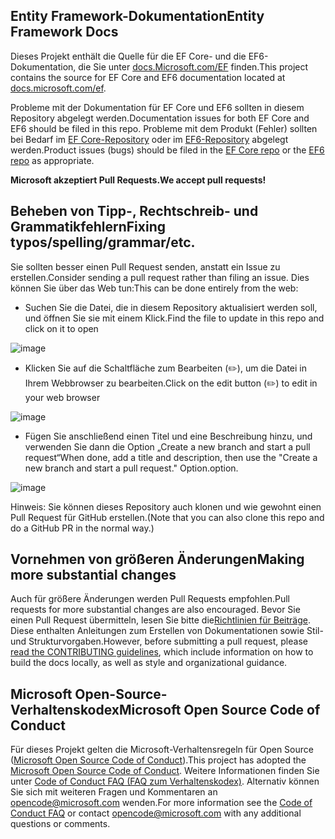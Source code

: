 ## <a name="entity-framework-docs"></a><span data-ttu-id="f312a-101">Entity Framework-Dokumentation</span><span class="sxs-lookup"><span data-stu-id="f312a-101">Entity Framework Docs</span></span>

<span data-ttu-id="f312a-102">Dieses Projekt enthält die Quelle für die EF Core- und die EF6-Dokumentation, die Sie unter [docs.Microsoft.com/EF](https://docs.microsoft.com/ef/) finden.</span><span class="sxs-lookup"><span data-stu-id="f312a-102">This project contains the source for EF Core and EF6 documentation located at [docs.microsoft.com/ef](https://docs.microsoft.com/ef/).</span></span> 

<span data-ttu-id="f312a-103">Probleme mit der Dokumentation für EF Core und EF6 sollten in diesem Repository abgelegt werden.</span><span class="sxs-lookup"><span data-stu-id="f312a-103">Documentation issues for both EF Core and EF6 should be filed in this repo.</span></span> <span data-ttu-id="f312a-104">Probleme mit dem Produkt (Fehler) sollten bei Bedarf im [EF Core-Repository](https://github.com/dotnet/efcore) oder im [EF6-Repository](https://github.com/dotnet/ef6) abgelegt werden.</span><span class="sxs-lookup"><span data-stu-id="f312a-104">Product issues (bugs) should be filed in the [EF Core repo](https://github.com/dotnet/efcore) or the [EF6 repo](https://github.com/dotnet/ef6) as appropriate.</span></span>

<span data-ttu-id="f312a-105">**Microsoft akzeptiert Pull Requests.**</span><span class="sxs-lookup"><span data-stu-id="f312a-105">**We accept pull requests!**</span></span>

## <a name="fixing-typosspellinggrammaretc"></a><span data-ttu-id="f312a-106">Beheben von Tipp-, Rechtschreib- und Grammatikfehlern</span><span class="sxs-lookup"><span data-stu-id="f312a-106">Fixing typos/spelling/grammar/etc.</span></span>

<span data-ttu-id="f312a-107">Sie sollten besser einen Pull Request senden, anstatt ein Issue zu erstellen.</span><span class="sxs-lookup"><span data-stu-id="f312a-107">Consider sending a pull request rather than filing an issue.</span></span> <span data-ttu-id="f312a-108">Dies können Sie über das Web tun:</span><span class="sxs-lookup"><span data-stu-id="f312a-108">This can be done entirely from the web:</span></span>

* <span data-ttu-id="f312a-109">Suchen Sie die Datei, die in diesem Repository aktualisiert werden soll, und öffnen Sie sie mit einem Klick.</span><span class="sxs-lookup"><span data-stu-id="f312a-109">Find the file to update in this repo and click on it to open</span></span>

![image](https://user-images.githubusercontent.com/1430078/64454137-10199400-d09f-11e9-9d1a-b7fdca2c518e.png)

* <span data-ttu-id="f312a-111">Klicken Sie auf die Schaltfläche zum Bearbeiten (✏️), um die Datei in Ihrem Webbrowser zu bearbeiten.</span><span class="sxs-lookup"><span data-stu-id="f312a-111">Click on the edit button (✏️) to edit in your web browser</span></span>

![image](https://user-images.githubusercontent.com/1430078/64454321-85856480-d09f-11e9-85a6-1c93bc6611e2.png)

* <span data-ttu-id="f312a-113">Fügen Sie anschließend einen Titel und eine Beschreibung hinzu, und verwenden Sie dann die Option „Create a new branch and start a pull request“</span><span class="sxs-lookup"><span data-stu-id="f312a-113">When done, add a title and description, then use the "Create a new branch and start a pull request."</span></span> <span data-ttu-id="f312a-114">Option.</span><span class="sxs-lookup"><span data-stu-id="f312a-114">option.</span></span>

![image](https://user-images.githubusercontent.com/1430078/64454455-dac17600-d09f-11e9-922b-0346117011f5.png)

<span data-ttu-id="f312a-116">Hinweis: Sie können dieses Repository auch klonen und wie gewohnt einen Pull Request für GitHub erstellen.</span><span class="sxs-lookup"><span data-stu-id="f312a-116">(Note that you can also clone this repo and do a GitHub PR in the normal way.)</span></span>

## <a name="making-more-substantial-changes"></a><span data-ttu-id="f312a-117">Vornehmen von größeren Änderungen</span><span class="sxs-lookup"><span data-stu-id="f312a-117">Making more substantial changes</span></span>

<span data-ttu-id="f312a-118">Auch für größere Änderungen werden Pull Requests empfohlen.</span><span class="sxs-lookup"><span data-stu-id="f312a-118">Pull requests for more substantial changes are also encouraged.</span></span> <span data-ttu-id="f312a-119">Bevor Sie einen Pull Request übermitteln, lesen Sie bitte die[Richtlinien für Beiträge](CONTRIBUTING.md). Diese enthalten Anleitungen zum Erstellen von Dokumentationen sowie Stil- und Strukturvorgaben.</span><span class="sxs-lookup"><span data-stu-id="f312a-119">However, before submitting a pull request, please [read the CONTRIBUTING guidelines](CONTRIBUTING.md), which include information on how to build the docs locally, as well as style and organizational guidance.</span></span>

## <a name="microsoft-open-source-code-of-conduct"></a><span data-ttu-id="f312a-120">Microsoft Open-Source-Verhaltenskodex</span><span class="sxs-lookup"><span data-stu-id="f312a-120">Microsoft Open Source Code of Conduct</span></span>

<span data-ttu-id="f312a-121">Für dieses Projekt gelten die Microsoft-Verhaltensregeln für Open Source ([Microsoft Open Source Code of Conduct](https://opensource.microsoft.com/codeofconduct/)).</span><span class="sxs-lookup"><span data-stu-id="f312a-121">This project has adopted the [Microsoft Open Source Code of Conduct](https://opensource.microsoft.com/codeofconduct/).</span></span>
<span data-ttu-id="f312a-122">Weitere Informationen finden Sie unter [Code of Conduct FAQ (FAQ zum Verhaltenskodex)](https://opensource.microsoft.com/codeofconduct/faq/). Alternativ können Sie sich mit weiteren Fragen und Kommentaren an [opencode@microsoft.com](mailto:opencode@microsoft.com) wenden.</span><span class="sxs-lookup"><span data-stu-id="f312a-122">For more information see the [Code of Conduct FAQ](https://opensource.microsoft.com/codeofconduct/faq/) or contact [opencode@microsoft.com](mailto:opencode@microsoft.com) with any additional questions or comments.</span></span>


